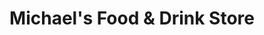 ---
title: "Michael's Food & Drink Store"
url: /derby/michaels-food-and-drink-store/
shop: convenience
---